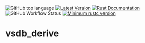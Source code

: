 ![GitHub top language](https://img.shields.io/github/languages/top/ccmlm/vsdb_derive)
[![Latest Version](https://img.shields.io/crates/v/vsdb_derive.svg)](https://crates.io/crates/vsdb_derive)
[![Rust Documentation](https://img.shields.io/badge/api-rustdoc-blue.svg)](https://docs.rs/vsdb_derive)
![GitHub Workflow Status](https://img.shields.io/github/workflow/status/ccmlm/vsdb_derive/Rust)
[![Minimum rustc version](https://img.shields.io/badge/rustc-1.60+-lightgray.svg)](https://github.com/rust-random/rand#rust-version-requirements)

# vsdb_derive
